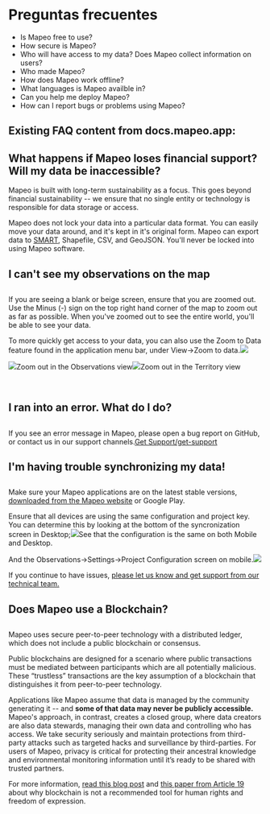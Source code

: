 # Preguntas frecuentes

* Is Mapeo free to use?
* How secure is Mapeo?
* Who will have access to my data? Does Mapeo collect information on users?
* Who made Mapeo?
* How does Mapeo work offline?
* What languages is Mapeo availble in?
* Can you help me deploy Mapeo?
* How can I report bugs or problems using Mapeo?



## Existing FAQ content from docs.mapeo.app:

## What happens if Mapeo loses financial support? **Will my data be inaccessible?** <a id="what-happens-if-mapeo-loses-financial-support-will-my-data-be-inaccessible"></a>

Mapeo is built with long-term sustainability as a focus. This goes beyond financial sustainability -- we ensure that no single entity or technology is responsible for data storage or access.

Mapeo does not lock your data into a particular data format. You can easily move your data around, and it's kept in it's original form. Mapeo can export data to [SMART](http://smartconservationtools.org/download/), Shapefile, CSV, and GeoJSON. You'll never be locked into using Mapeo software.

## I can't see my observations on the map <a id="i-cant-see-my-observations-on-the-map"></a>

## <a id="i-cant-see-my-observations-on-the-map"></a>

If you are seeing a blank or beige screen, ensure that you are zoomed out. Use the Minus \(-\) sign on the top right hand corner of the map to zoom out as far as possible. When you've zoomed out to see the entire world, you'll be able to see your data.

To more quickly get access to your data, you can also use the Zoom to Data feature found in the application menu bar, under View-&gt;Zoom to data.![](https://gblobscdn.gitbook.com/assets%2F-M-REE35cjP3yjPUt766%2F-MJZO3wXWmGuIoOie20n%2F-MJZQ4Qtzw7ZrxiGm6YF%2FScreen%20Shot%202020-10-07%20at%203.49.23%20PM.png?alt=media&token=c8ab8ba2-c260-4016-a70b-33b0cc68311c)

​![](https://gblobscdn.gitbook.com/assets%2F-M-REE35cjP3yjPUt766%2F-MJZO3wXWmGuIoOie20n%2F-MJZPpB8-AE4NRMawe3s%2FScreenshot%20from%202020-10-13%2017-02-14.png?alt=media&token=67917e9a-b628-49eb-882f-54a7886cfbd0)Zoom out in the Observations view![](https://gblobscdn.gitbook.com/assets%2F-M-REE35cjP3yjPUt766%2F-MJZO3wXWmGuIoOie20n%2F-MJZPFTbfJsWOQJiNxiR%2FScreenshot%20from%202020-10-13%2017-00-04.png?alt=media&token=a3af307c-f768-4679-b66c-6e70c1a11963)Zoom out in the Territory view

​

## I ran into an error. What do I do? <a id="i-ran-into-an-error-what-do-i-do"></a>

## <a id="i-ran-into-an-error-what-do-i-do"></a>

If you see an error message in Mapeo, please open a bug report on GitHub, or contact us in our support channels.[Get Support/get-support](https://docs.mapeo.app/get-support)

## **I'm having trouble synchronizing my data!** <a id="im-having-trouble-synchronizing-my-data"></a>

## <a id="im-having-trouble-synchronizing-my-data"></a>

Make sure your Mapeo applications are on the latest stable versions, [downloaded from the Mapeo website](https://mapeo.world/) or Google Play.

Ensure that all devices are using the same configuration and project key. You can determine this by looking at the bottom of the syncronization screen in Desktop;![](https://gblobscdn.gitbook.com/assets%2F-M-REE35cjP3yjPUt766%2F-MJZKxJllqWpgaXbWriI%2F-MJZM-xzPCbE9aHNFrVY%2Fconfiguration.png?alt=media&token=1a18a5ba-88d5-4e63-b0c9-04480a3f4119)See that the configuration is the same on both Mobile and Desktop.

And the Observations-&gt;Settings-&gt;Project Configuration screen on mobile.![](https://gblobscdn.gitbook.com/assets%2F-M-REE35cjP3yjPUt766%2F-MJZKxJllqWpgaXbWriI%2F-MJZNtXWWT4SbMCelCGo%2FScreenshot_20201013-164919_Mapeo.jpg?alt=media&token=e42bb412-c03f-472b-b0d4-63073248c4e9)

If you continue to have issues, [please let us know and get support from our technical team.](https://docs.mapeo.app/get-support)​

## Does Mapeo use a Blockchain? <a id="does-mapeo-use-a-blockchain"></a>

## <a id="does-mapeo-use-a-blockchain"></a>

Mapeo uses secure peer-to-peer technology with a distributed ledger, which does not include a public blockchain or consensus.

Public blockchains are designed for a scenario where public transactions must be mediated between participants which are all potentially malicious. These “trustless” transactions are the key assumption of a blockchain that distinguishes it from peer-to-peer technology.

Applications like Mapeo assume that data is managed by the community generating it -- and **some of that data may never be publicly accessible.** Mapeo's approach, in contrast, creates a closed group, where data creators are also data stewards, managing their own data and controlling who has access. We take security seriously and maintain protections from third-party attacks such as targeted hacks and surveillance by third-parties. For users of Mapeo, privacy is critical for protecting their ancestral knowledge and environmental monitoring information until it’s ready to be shared with trusted partners.

For more information, [read this blog post](https://www.digital-democracy.org/blog/blockchain/) and [this paper from Article 19](https://www.article19.org/resources/blockchain-technology-alone-cannot-protect-freedom-of-expression) about why blockchain is not a recommended tool for human rights and freedom of expression.

